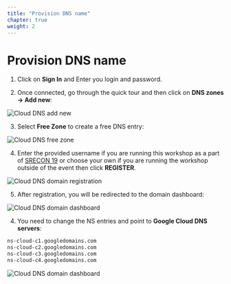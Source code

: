 ```yaml
---
title: "Provision DNS name"
chapter: true
weight: 2
---
```


# Provision DNS name

1. Click on **Sign In** and Enter you login and password.

2. Once connected, go through the quick tour and then click on **DNS zones → Add new**:

![Cloud DNS add new](/images/cloudns-add-new.png?width=50pc)


3. Select **Free Zone** to create a free DNS entry:

![Cloud DNS free zone](/images/cloudns-free-zone.png?width=50pc)

4. Enter the provided username if you are running this workshop as a part of [SRECON 19](https://srecon19emea.sched.com/event/Scjb/managing-microservices-with-istio-service-mesh) or choose your own if you are running the workshop outside of the event then click **REGISTER**.

![Cloud DNS domain registration](/images/cloudns-domain-registration.png?width=50pc)

5. After registration, you will be redirected to the domain dashboard:

![Cloud DNS domain dashboard](/images/cloudns-domain-dashboard.png?width=50pc)

4. You need to change  the NS entries and point to **Google Cloud DNS servers**:

```html
ns-cloud-c1.googledomains.com
ns-cloud-c2.googledomains.com
ns-cloud-c3.googledomains.com
ns-cloud-c4.googledomains.com
```

![Cloud DNS domain dashboard](/images/cloudns-domain-update.png?width=50pc)
